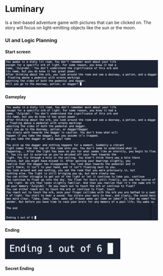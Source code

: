 # Luminary
Is a text-based adventure game with pictures that can be clicked on. The story will focus on light-emitting objects like the sun or the moon.
### UI and Logic Planning
#### Start screen
![startscreen](https://github.com/Ethankest/Individual-project/blob/main/images/Gameplay.png)
#### Gameplay
![gameplay](https://github.com/Ethankest/Individual-project/blob/main/images/ActualGameplay.png)
#### Ending
![](https://github.com/Ethankest/Individual-project/blob/main/images/Ending.png)
#### Secret Ending
![]()
